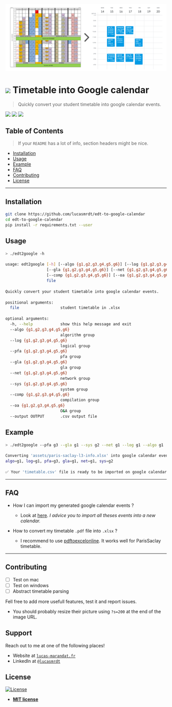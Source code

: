![](./assets/preview.png)
# ![](https://img.shields.io/badge/status-beta-orange) Timetable into Google calendar

> Quickly convert your student timetable into google calendar events.


![](https://img.shields.io/badge/linux-OK-green) ![](https://img.shields.io/badge/mac-not_tested-orange) ![](https://img.shields.io/badge/windows-not_tested-orange) 

## Table of Contents

> If your `README` has a lot of info, section headers might be nice.

- [Installation](#installation)
- [Usage](#usage)
- [Example](#example)
- [FAQ](#faq)
- [Contributing](#contributing)
- [License](#license)

---

## Installation

```bash
git clone https://github.com/lucasmrdt/edt-to-google-calendar
cd edt-to-google-calendar
pip install -r requirements.txt --user
```

## Usage

```bash
> ./edt2google -h

usage: edt2google [-h] [--algo {g1,g2,g3,g4,g5,g6}] [--log {g1,g2,g3,g4,g5,g6}] [--pfa {g1,g2,g3,g4,g5,g6}]
                  [--gla {g1,g2,g3,g4,g5,g6}] [--net {g1,g2,g3,g4,g5,g6}] [--sys {g1,g2,g3,g4,g5,g6}]
                  [--comp {g1,g2,g3,g4,g5,g6}] [--oa {g1,g2,g3,g4,g5,g6}] [--output OUTPUT]
                  file

Quickly convert your student timetable into google calendar events.

positional arguments:
  file                  student timetable in .xlsx

optional arguments:
  -h, --help            show this help message and exit
  --algo {g1,g2,g3,g4,g5,g6}
                        algorithm group
  --log {g1,g2,g3,g4,g5,g6}
                        logical group
  --pfa {g1,g2,g3,g4,g5,g6}
                        pfa group
  --gla {g1,g2,g3,g4,g5,g6}
                        gla group
  --net {g1,g2,g3,g4,g5,g6}
                        network group
  --sys {g1,g2,g3,g4,g5,g6}
                        system group
  --comp {g1,g2,g3,g4,g5,g6}
                        compilation group
  --oa {g1,g2,g3,g4,g5,g6}
                        O&A group
  --output OUTPUT       .csv output file

```

## Example

```bash
> ./edt2google --pfa g3 --gla g1 --sys g2 --net g1 --log g1 --algo g1  assets/paris-saclay-l3-info.xlsx

Converting 'assets/paris-saclay-l3-info.xlsx' into google calendar events with :
algo=g1, log=g1, pfa=g3, gla=g1, net=g1, sys=g2

✅ Your 'timetable.csv' file is ready to be imported on google calendar.

```

---

## FAQ

- How I can import my generated google calendar events ?
    - Look at [here](https://support.google.com/calendar/answer/37118?co=GENIE.Platform%3DDesktop&hl=en). *I advice you to import all theses events into a new calendar.*

- How to convert my timetable `.pdf` file into `.xlsx` ?
    - I recommend to use [pdftoexcelonline](https://www.pdftoexcelonline.com/). It works well for ParisSaclay timetable.

---

## Contributing

- [ ] Test on mac
- [ ] Test on windows
- [ ] Abstract timetable parsing

Fell free to add more usefull features, test it and report issues.

- You should probably resize their picture using `?s=200` at the end of the image URL.

## Support

Reach out to me at one of the following places!

- Website at <a href="https://lucas-marandat.fr" target="_blank">`lucas-marandat.fr`</a>
- LinkedIn at <a href="https://www.linkedin.com/in/lucasmrdt/" target="_blank">`@lucasmrdt`</a>

## License

[![License](https://img.shields.io/:license-mit-blue.svg?style=flat-square)](http://badges.mit-license.org)

- **[MIT license](http://opensource.org/licenses/mit-license.php)**

